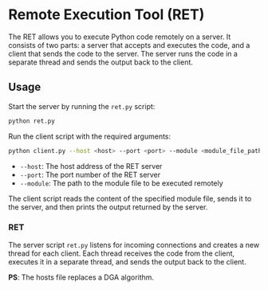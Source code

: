 # Remote Execution Tool (RET)

The RET allows you to execute Python code remotely on a server. It consists of two parts: a server that accepts and executes the code, and a client that sends the code to the server. The server runs the code in a separate thread and sends the output back to the client.

## Usage

Start the server by running the `ret.py` script:
```sh
python ret.py
```

Run the client script with the required arguments:
```sh
python client.py --host <host> --port <port> --module <module_file_path>
```
- `--host`: The host address of the RET server
- `--port`: The port number of the RET server
- `--module`: The path to the module file to be executed remotely

The client script reads the content of the specified module file, sends it to the server, and then prints the output returned by the server.

### RET

The server script `ret.py` listens for incoming connections and creates a new thread for each client. Each thread receives the code from the client, executes it in a separate thread, and sends the output back to the client.

**PS**: The hosts file replaces a DGA algorithm.

